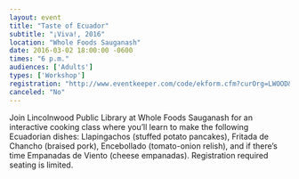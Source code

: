 ```yaml
---
layout: event
title: "Taste of Ecuador"
subtitle: "¡Viva!, 2016"
location: "Whole Foods Sauganash"
date: 2016-03-02 18:00:00 -0600
times: "6 p.m."
audiences: ['Adults']
types: ['Workshop']
registration: "http://www.eventkeeper.com/code/ekform.cfm?curOrg=LWOOD&curName=2016/03/02_Taste_of_Ecuador"
canceled: "No"
---
```

Join Lincolnwood Public Library at Whole Foods Sauganash for an interactive cooking class where you’ll learn to make the following Ecuadorian dishes: Llapingachos (stuffed potato pancakes), Fritada de Chancho (braised pork), Encebollado (tomato-onion relish), and if there’s time Empanadas de Viento (cheese empanadas). Registration required seating is limited.
